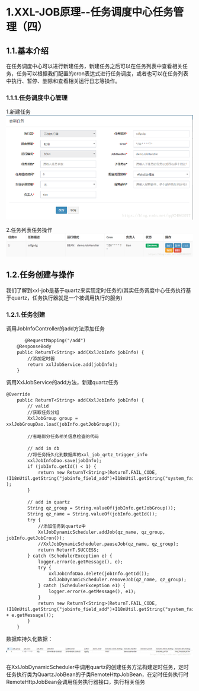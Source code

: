 # 1.XXL-JOB原理--任务调度中心任务管理（四）

## 1.1.基本介绍

 在任务调度中心可以进行新建任务，新建任务之后可以在任务列表中查看相关任务，任务可以根据我们配置的cron表达式进行任务调度，或者也可以在任务列表中执行、暂停、删除和查看相关运行日志等操作。
 
 ### 1.1.1.任务调度中心管理
 
 1.新建任务
 ![](/static/image/2018091514365420.png)
 
 2.任务列表任务操作
 ![](/static/image/20180915143942763.png)
 
 
 
 ## 1.2.任务创建与操作
 
 我们了解到xxl-job是基于quartz来实现定时任务的(其实任务调度中心任务执行基于quartz，任务执行器就是一个被调用执行的服务)
 ### 1.2.1.任务创建
 
调用JobInfoController的add方法添加任务



```
       @RequestMapping("/add")
	@ResponseBody
	public ReturnT<String> add(XxlJobInfo jobInfo) {
		//添加定时器
		return xxlJobService.add(jobInfo);
	}

```
调用XxlJobService的add方法，新建quartz任务


```
@Override
	public ReturnT<String> add(XxlJobInfo jobInfo) {
		// valid
		//获取任务分组
		XxlJobGroup group = xxlJobGroupDao.load(jobInfo.getJobGroup());
		
		//省略部分任务相关信息检查的代码
 
		// add in db
		//将任务持久化到数据库的xxl_job_qrtz_trigger_info
		xxlJobInfoDao.save(jobInfo);
		if (jobInfo.getId() < 1) {
			return new ReturnT<String>(ReturnT.FAIL_CODE, (I18nUtil.getString("jobinfo_field_add")+I18nUtil.getString("system_fail")) );
		}
 
		// add in quartz
        String qz_group = String.valueOf(jobInfo.getJobGroup());
        String qz_name = String.valueOf(jobInfo.getId());
        try {
			//添加任务到quartz中
            XxlJobDynamicScheduler.addJob(qz_name, qz_group, jobInfo.getJobCron());
            //XxlJobDynamicScheduler.pauseJob(qz_name, qz_group);
            return ReturnT.SUCCESS;
        } catch (SchedulerException e) {
            logger.error(e.getMessage(), e);
            try {
                xxlJobInfoDao.delete(jobInfo.getId());
                XxlJobDynamicScheduler.removeJob(qz_name, qz_group);
            } catch (SchedulerException e1) {
                logger.error(e.getMessage(), e1);
            }
            return new ReturnT<String>(ReturnT.FAIL_CODE, (I18nUtil.getString("jobinfo_field_add")+I18nUtil.getString("system_fail"))+":" + e.getMessage());
        }
	}

```

数据库持久化数据：

![](/static/image/20180915163211609.png)

在XxlJobDynamicScheduler中调用quartz的创建任务方法构建定时任务，定时任务执行类为QuartzJobBean的子类RemoteHttpJobBean，在定时任务执行时RemoteHttpJobBean会调用任务执行器接口，执行相关任务 
 
 